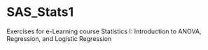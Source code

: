 # SAS_Stats1
Exercises for e-Learning course Statistics I: Introduction to ANOVA, Regression, and Logistic Regression
